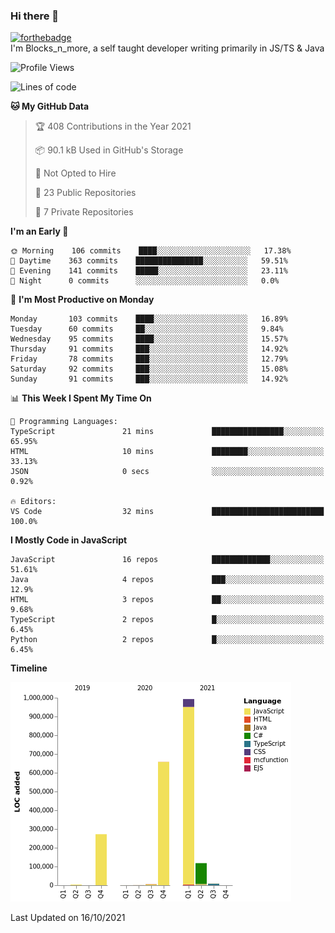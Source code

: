 ### Hi there 👋
[![forthebadge](https://forthebadge.com/images/badges/0-percent-optimized.svg)](https://forthebadge.com)<br>
I'm Blocks_n_more, a self taught developer writing primarily in JS/TS & Java
<!--START_SECTION:waka-->
![Profile Views](http://img.shields.io/badge/Profile%20Views-2-blue)

![Lines of code](https://img.shields.io/badge/From%20Hello%20World%20I%27ve%20Written-2.1%20million%20lines%20of%20code-blue)

**🐱 My GitHub Data** 

> 🏆 408 Contributions in the Year 2021
 > 
> 📦 90.1 kB Used in GitHub's Storage 
 > 
> 🚫 Not Opted to Hire
 > 
> 📜 23 Public Repositories 
 > 
> 🔑 7 Private Repositories  
 > 
**I'm an Early 🐤** 

```text
🌞 Morning    106 commits    ████░░░░░░░░░░░░░░░░░░░░░   17.38% 
🌆 Daytime    363 commits    ███████████████░░░░░░░░░░   59.51% 
🌃 Evening    141 commits    █████░░░░░░░░░░░░░░░░░░░░   23.11% 
🌙 Night      0 commits      ░░░░░░░░░░░░░░░░░░░░░░░░░   0.0%

```
📅 **I'm Most Productive on Monday** 

```text
Monday       103 commits    ████░░░░░░░░░░░░░░░░░░░░░   16.89% 
Tuesday      60 commits     ██░░░░░░░░░░░░░░░░░░░░░░░   9.84% 
Wednesday    95 commits     ████░░░░░░░░░░░░░░░░░░░░░   15.57% 
Thursday     91 commits     ███░░░░░░░░░░░░░░░░░░░░░░   14.92% 
Friday       78 commits     ███░░░░░░░░░░░░░░░░░░░░░░   12.79% 
Saturday     92 commits     ███░░░░░░░░░░░░░░░░░░░░░░   15.08% 
Sunday       91 commits     ███░░░░░░░░░░░░░░░░░░░░░░   14.92%

```


📊 **This Week I Spent My Time On** 

```text
💬 Programming Languages: 
TypeScript               21 mins             ████████████████░░░░░░░░░   65.95% 
HTML                     10 mins             ████████░░░░░░░░░░░░░░░░░   33.13% 
JSON                     0 secs              ░░░░░░░░░░░░░░░░░░░░░░░░░   0.92%

🔥 Editors: 
VS Code                  32 mins             █████████████████████████   100.0%

```

**I Mostly Code in JavaScript** 

```text
JavaScript               16 repos            █████████████░░░░░░░░░░░░   51.61% 
Java                     4 repos             ███░░░░░░░░░░░░░░░░░░░░░░   12.9% 
HTML                     3 repos             ██░░░░░░░░░░░░░░░░░░░░░░░   9.68% 
TypeScript               2 repos             █░░░░░░░░░░░░░░░░░░░░░░░░   6.45% 
Python                   2 repos             █░░░░░░░░░░░░░░░░░░░░░░░░   6.45%

```


**Timeline**

![Chart not found](https://raw.githubusercontent.com/Blocksnmore/Blocksnmore/main/charts/bar_graph.png) 


 Last Updated on 16/10/2021
<!--END_SECTION:waka-->
